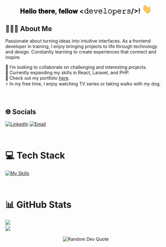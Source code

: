 <h2 align="center">𝐇𝐞𝐥𝐥𝐨 𝐭𝐡𝐞𝐫𝐞, 𝐟𝐞𝐥𝐥𝐨𝐰 <𝚍𝚎𝚟𝚎𝚕𝚘𝚙𝚎𝚛𝚜/>! <img src="https://github.com/ABSphreak/ABSphreak/blob/master/gifs/Hi.gif" width="30px"></h2>

## 👨🏻‍💻 About Me
<p>Passionate about turning ideas into intuitive interfaces. As a frontend developer in training, I enjoy bringing projects to life through technology and design. Constantly learning to create experiences that connect and inspire.</p>

<p>  
      🧠 I’m looking to collaborate on challenging and interesting projects.<br>
      🌱 Currently expanding my skills in React, Laravel, and PHP.<br>
      💼 Check out my portfolio <a href="https://samuel-pacheco.vercel.app" target="_blank">here</a>.<br>
      ⚡ In my free time, I enjoy watching TV series or taking walks with my dog.
</p>

<br/>

## 🌐 Socials
[![LinkedIn](https://img.shields.io/badge/LinkedIn-%230077B5.svg?logo=linkedin&logoColor=white)](https://linkedin.com/in/samuel-pacheco-858227246) 
[![Email](https://img.shields.io/badge/Email-D14836?logo=gmail&logoColor=white)](mailto:samuelpacheco234@gmail.com)

<br/>

# 💻 Tech Stack

[![My Skills](https://skillicons.dev/icons?i=html,css,js,ts,vite,react,redux,tailwindcss,bootstrap,nodejs,firebase,git,vercel)](https://skillicons.dev)

<br/>

# 📊 GitHub Stats
![](https://nirzak-streak-stats.vercel.app/?user=SamsPacheco&theme=tokyonight&hide_border=false)<br/>
![](https://github-readme-stats.vercel.app/api/top-langs/?username=SamsPacheco&theme=tokyonight&hide_border=false&include_all_commits=true&count_private=true&layout=compact)

<p align="center">
  <img src="https://quotes-github-readme.vercel.app/api?type=horizontal&theme=radical" alt="Random Dev Quote">
</p>
